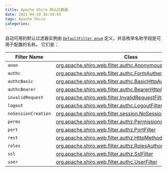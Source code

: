 ```yaml
---
title: Apache Shiro 默认拦截器
date: 2021-04-18 16:34:43
tags: Apache Shiro
categories:
---
```


自动可用的默认过滤器实例由 [`DefaultFilter enum`](http://shiro.apache.org/static/current/apidocs/org/apache/shiro/web/filter/mgt/DefaultFilter.html) 定义，并且枚举名称字段是可用于配置的名称。 它们是：

<!--more-->

| Filter Name         | Class                                                                                                                                                                                    |
| ------------------- | ---------------------------------------------------------------------------------------------------------------------------------------------------------------------------------------- |
| `anon`              | [org.apache.shiro.web.filter.authc.AnonymousFilter](http://shiro.apache.org/static/current/apidocs/org/apache/shiro/web/filter/authc/AnonymousFilter.html)                               |
| `authc`             | [org.apache.shiro.web.filter.authc.FormAuthenticationFilter](http://shiro.apache.org/static/current/apidocs/org/apache/shiro/web/filter/authc/FormAuthenticationFilter.html)             |
| `authcBasic`        | [org.apache.shiro.web.filter.authc.BasicHttpAuthenticationFilter](http://shiro.apache.org/static/current/apidocs/org/apache/shiro/web/filter/authc/BasicHttpAuthenticationFilter.html)   |
| `authcBearer`       | [org.apache.shiro.web.filter.authc.BearerHttpAuthenticationFilter](http://shiro.apache.org/static/current/apidocs/org/apache/shiro/web/filter/authc/BearerHttpAuthenticationFilter.html) |
| `invalidRequest`    | [org.apache.shiro.web.filter.InvalidRequestFilter](http://shiro.apache.org/static/current/apidocs/org/apache/shiro/web/filter/InvalidRequestFilter.html)                                 |
| `logout`            | [org.apache.shiro.web.filter.authc.LogoutFilter](http://shiro.apache.org/static/current/apidocs/org/apache/shiro/web/filter/authc/LogoutFilter.html)                                     |
| `noSessionCreation` | [org.apache.shiro.web.filter.session.NoSessionCreationFilter](http://shiro.apache.org/static/current/apidocs/org/apache/shiro/web/filter/session/NoSessionCreationFilter.html)           |
| `perms`             | [org.apache.shiro.web.filter.authz.PermissionsAuthorizationFilter](http://shiro.apache.org/static/current/apidocs/org/apache/shiro/web/filter/authz/PermissionsAuthorizationFilter.html) |
| `port`              | [org.apache.shiro.web.filter.authz.PortFilter](http://shiro.apache.org/static/current/apidocs/org/apache/shiro/web/filter/authz/PortFilter.html)                                         |
| `rest`              | [org.apache.shiro.web.filter.authz.HttpMethodPermissionFilter](http://shiro.apache.org/static/current/apidocs/org/apache/shiro/web/filter/authz/HttpMethodPermissionFilter.html)         |
| `roles`             | [org.apache.shiro.web.filter.authz.RolesAuthorizationFilter](http://shiro.apache.org/static/current/apidocs/org/apache/shiro/web/filter/authz/RolesAuthorizationFilter.html)             |
| `ssl`               | [org.apache.shiro.web.filter.authz.SslFilter](http://shiro.apache.org/static/current/apidocs/org/apache/shiro/web/filter/authz/SslFilter.html)                                           |
| `user`              | [org.apache.shiro.web.filter.authc.UserFilter](http://shiro.apache.org/static/current/apidocs/org/apache/shiro/web/filter/authc/UserFilter.html)                                         |
